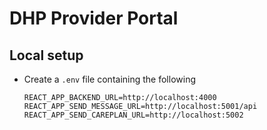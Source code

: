 # DHP Provider Portal

## Local setup

- Create a `.env` file containing the following

  ```
  REACT_APP_BACKEND_URL=http://localhost:4000
  REACT_APP_SEND_MESSAGE_URL=http://localhost:5001/api
  REACT_APP_SEND_CAREPLAN_URL=http://localhost:5002
  ```
